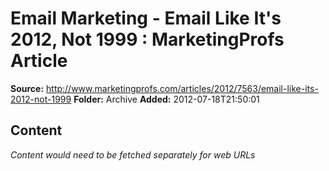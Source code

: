 # Email Marketing - Email Like It's 2012, Not 1999 : MarketingProfs Article

**Source:** http://www.marketingprofs.com/articles/2012/7563/email-like-its-2012-not-1999
**Folder:** Archive
**Added:** 2012-07-18T21:50:01




## Content
*Content would need to be fetched separately for web URLs*
